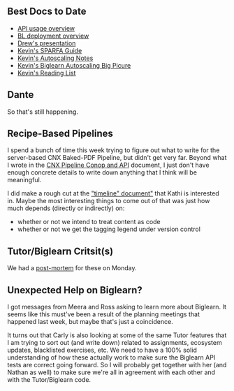 ## Best Docs to Date
- [API usage overview](https://github.com/openstax/napkin-notes/blob/master/kevin/160921_biglearnApis/api_usage.md)
- [BL deployment overview](https://github.com/openstax/napkin-notes/blob/master/kevin/BiglearnArchitectureDeployment.pdf)
- [Drew's presentation](https://docs.google.com/presentation/d/1qoPqBLD4XqOsIfcM6aJH7IaDQRsxxuA6QBLy4GIZy7w/edit#slide=id.p)
- [Kevin's SPARFA Guide](https://github.com/openstax/sparfa-sandbox/blob/master/klb_sparfa_guide/sparfa_guide.pdf)
- [Kevin's Autoscaling Notes](https://docs.google.com/document/d/1bmn2xYBURE90fiZrdNG5CN28vEBCPJbKukDTbUqntZ4/edit)
- [Kevin's Biglearn Autoscaling Big Picure](https://docs.google.com/document/d/1JGcHIzmHDaDFlQvznzYgsWHuXBRis9qvtwF6pwaYVfQ/edit)
- [Kevin's Reading List](https://github.com/openstax/napkin-notes/blob/master/kevin/summaries/reading_list.md)

## Dante

So that's still happening.

## Recipe-Based Pipelines

I spend a bunch of time this week
trying to figure out what to write
for the server-based CNX Baked-PDF Pipeline,
but didn't get very far.
Beyond what I wrote in the
[CNX Pipeline Conop and API](https://docs.google.com/document/d/1Q4vCuz1KO3kpexw62070xYlejkQwesq_Bo-IwBl5tyk/edit#heading=h.972l33lqr541)
document,
I just don't have enough concrete details
to write down anything
that I think will be meaningful.

I did make a rough cut at the
["timeline" document"](https://docs.google.com/document/d/1q9W1rOqL4ZShQ-rEl_9foP9UtFMI3hjy8zRAqAqkFZQ/edit#heading=h.opb7lxe8vk5h)
that Kathi is interested in.
Maybe the most interesting things to come out of that
was just how much depends (directly or indirectly) on:
* whether or not we intend to treat content as code
* whether or not we get the tagging legend under version control

## Tutor/Biglearn Critsit(s)

We had a 
[post-mortem](https://docs.google.com/document/d/1Q7Mzs5wuy_z3R4uvNHPXor-OPrNsFmdkEFMxUs4JIwU/edit)
for these on Monday.

## Unexpected Help on Biglearn?

I got messages from Meera and Ross
asking to learn more about Biglearn.
It seems like this must've been a result
of the planning meetings that happened last week,
but maybe that's just a coincidence.

It turns out that Carly is also looking
at some of the same Tutor features
that I am trying to sort out
(and write down) related to 
assignments, ecosystem updates, blacklisted exercises, etc.
We need to have a 100% solid understanding
of how these actually work
to make sure the Biglearn API tests
are correct going forward.
So I will probably get together with her
(and Nathan as well)
to make sure we're all in agreement
with each other and with the Tutor/Biglearn code.
